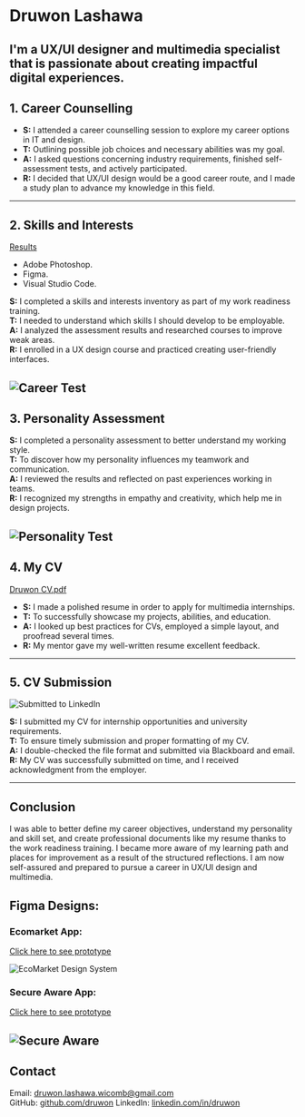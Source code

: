 # Druwon Lashawa 
I'm a UX/UI designer and multimedia specialist that is passionate about creating impactful digital experiences.
---

## 1. Career Counselling

- **S:** I attended a career counselling session to explore my career options in IT and design.
- **T:** Outlining possible job choices and necessary abilities was my goal.
- **A:** I asked questions concerning industry requirements, finished self-assessment tests, and actively participated.
- **R:** I decided that UX/UI design would be a good career route, and I made a study plan to advance my knowledge in this field.

---

## 2. Skills and Interests

[Results](https://www.16personalities.com/profiles/intj-a/m/6e8efsiot)

- Adobe Photoshop.  
- Figma. 
- Visual Studio Code.  

**S:** I completed a skills and interests inventory as part of my work readiness training.  
**T:** I needed to understand which skills I should develop to be employable.  
**A:** I analyzed the assessment results and researched courses to improve weak areas.  
**R:** I enrolled in a UX design course and practiced creating user-friendly interfaces.

![Career Test](https://github.com/user-attachments/assets/4fe29831-fe96-4573-88e2-23de4dd12328)
---

## 3. Personality Assessment

**S:** I completed a personality assessment to better understand my working style.  
**T:** To discover how my personality influences my teamwork and communication.  
**A:** I reviewed the results and reflected on past experiences working in teams.  
**R:** I recognized my strengths in empathy and creativity, which help me in design projects.

![Personality Test](https://github.com/user-attachments/assets/045bacac-fd10-4ba9-8ace-a0669452540d)
---

## 4. My CV

[Druwon CV.pdf](https://github.com/user-attachments/files/20405563/Druwon.CV.pdf)

- **S:** I made a polished resume in order to apply for multimedia internships. 
- **T:** To successfully showcase my projects, abilities, and education.  
- **A:** I looked up best practices for CVs, employed a simple layout, and proofread several times.   
- **R:** My mentor gave my well-written resume excellent feedback.

---

## 5. CV Submission

![Submitted to LinkedIn](https://github.com/user-attachments/assets/1b35c318-eddc-403e-a51a-e26a3506baf3)

**S:** I submitted my CV for internship opportunities and university requirements.  
**T:** To ensure timely submission and proper formatting of my CV.  
**A:** I double-checked the file format and submitted via Blackboard and email.  
**R:** My CV was successfully submitted on time, and I received acknowledgment from the employer.

---

## Conclusion

I was able to better define my career objectives, understand my personality and skill set, and create professional documents like my resume thanks to the work readiness training. I became more aware of my learning path and places for improvement as a result of the structured reflections. I am now self-assured and prepared to pursue a career in UX/UI design and multimedia.

## Figma Designs:

### Ecomarket App:

[Click here to see prototype](https://www.figma.com/proto/cw8xaHCOp1IXYD40fXYz4A/EcoMarket-Design-System?node-id=1-2&starting-point-node-id=1%3A2&t=ffh6Qc93zWKdJwmQ-1)

![EcoMarket Design System](https://github.com/user-attachments/assets/7d5476e2-7bdc-4dc1-931b-540fc405c05f)

### Secure Aware App:

[Click here to see prototype](https://www.figma.com/proto/FbV0x9GT3vtdlyeZOxMQs2/Secure-Aware?node-id=1-4&p=f&t=otNAIXkNjHt7SRyv-1&scaling=scale-down&content-scaling=fixed&page-id=0%3A1)

![Secure Aware](https://github.com/user-attachments/assets/875dd761-26f8-4f16-aac1-cb4cb88697e3)
---

## Contact

Email: druwon.lashawa.wicomb@gmail.com  
GitHub: [github.com/druwon]([https://github.com/druwon](https://github.com/DruwonL/work-readiness-portfolio/))  
LinkedIn: [linkedin.com/in/druwon](www.linkedin.com/in/druwon-lashawa-b35654237)

